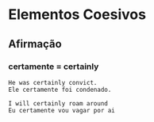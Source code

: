 # Elementos Coesivos

## Afirmação

### certamente = certainly

    He was certainly convict.
    Ele certamente foi condenado.

    I will certainly roam around
    Eu certamente vou vagar por ai



    


    
   


